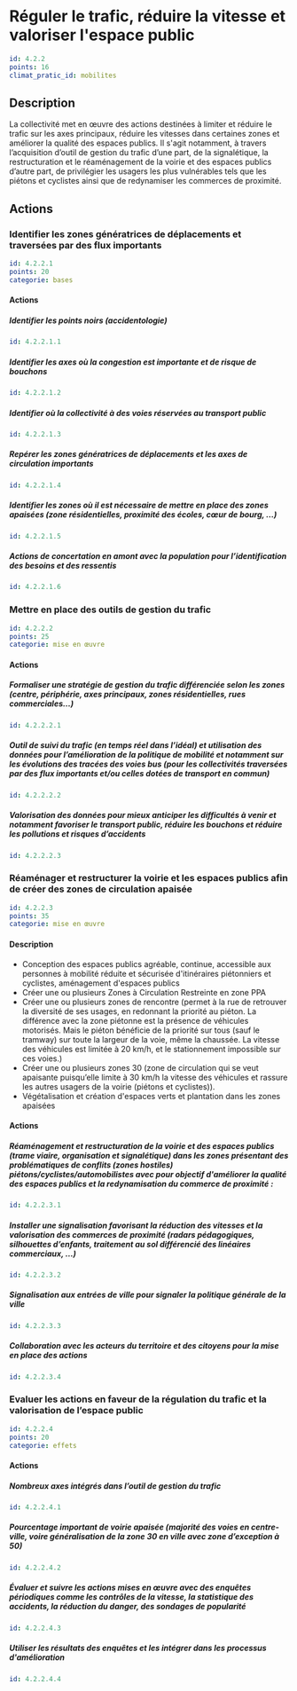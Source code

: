 # Réguler le trafic, réduire la vitesse et valoriser l'espace public
```yaml
id: 4.2.2
points: 16
climat_pratic_id: mobilites
```
## Description
La collectivité met en œuvre des actions destinées à limiter et réduire le trafic sur les axes principaux, réduire les vitesses dans certaines zones et améliorer la qualité des espaces publics. Il s'agit notamment, à travers l’acquisition d’outil de gestion du trafic d’une part, de la signalétique, la restructuration et le réaménagement de la voirie et des espaces publics d’autre part, de privilégier les usagers les plus vulnérables tels que les piétons et cyclistes ainsi que de redynamiser les commerces de proximité.


## Actions
### Identifier les zones génératrices de déplacements et traversées par des flux importants
```yaml
id: 4.2.2.1
points: 20
categorie: bases
```
#### Actions
##### Identifier les points noirs (accidentologie)
```yaml
id: 4.2.2.1.1
```

##### Identifier les axes où la congestion est importante et de risque de bouchons
```yaml
id: 4.2.2.1.2
```

##### Identifier où la collectivité à des voies réservées au transport public
```yaml
id: 4.2.2.1.3
```

##### Repérer les zones génératrices de déplacements et les axes de circulation importants
```yaml
id: 4.2.2.1.4
```

##### Identifier les zones où il est nécessaire de mettre en place des zones apaisées (zone résidentielles, proximité des écoles, cœur de bourg, …)
```yaml
id: 4.2.2.1.5
```

##### Actions de concertation en amont avec la population pour l’identification des besoins et des ressentis
```yaml
id: 4.2.2.1.6
```


### Mettre en place des outils de gestion du trafic
```yaml
id: 4.2.2.2
points: 25
categorie: mise en œuvre
```
#### Actions
##### Formaliser une stratégie de gestion du trafic différenciée selon les zones (centre, périphérie, axes principaux, zones résidentielles, rues commerciales…)
```yaml
id: 4.2.2.2.1
```

##### Outil de suivi du trafic (en temps réel dans l’idéal) et utilisation des données pour l’amélioration de la politique de mobilité et notamment sur les évolutions des tracées des voies bus (pour les collectivités traversées par des flux importants et/ou celles dotées de transport en commun)
```yaml
id: 4.2.2.2.2
```

##### Valorisation des données pour mieux anticiper les difficultés à venir et notamment favoriser le transport public, réduire les bouchons et réduire les pollutions et risques d’accidents
```yaml
id: 4.2.2.2.3
```


### Réaménager et restructurer la voirie et les espaces publics afin de créer des zones de circulation apaisée
```yaml
id: 4.2.2.3
points: 35
categorie: mise en œuvre
```
#### Description
* Conception des espaces publics agréable, continue, accessible aux personnes à mobilité réduite et sécurisée d'itinéraires piétonniers et cyclistes, aménagement d'espaces publics
* Créer une ou plusieurs Zones à Circulation Restreinte en zone PPA
* Créer une ou plusieurs zones de rencontre (permet à la rue de retrouver la diversité de ses usages, en redonnant la priorité au piéton. La différence avec la zone piétonne est la présence de véhicules motorisés. Mais le piéton bénéficie de la priorité sur tous (sauf le tramway) sur toute la largeur de la voie, même la chaussée. La vitesse des véhicules est limitée à 20 km/h, et le stationnement impossible sur ces voies.)
* Créer une ou plusieurs zones 30 (zone de circulation qui se veut apaisante puisqu’elle limite à 30 km/h la vitesse des véhicules et rassure les autres usagers de la voirie (piétons et cyclistes)).
* Végétalisation et création d'espaces verts et plantation dans les zones apaisées

#### Actions
##### Réaménagement et restructuration de la voirie et des espaces publics (trame viaire, organisation et signalétique) dans les zones présentant des problématiques de conflits (zones hostiles) piétons/cyclistes/automobilistes avec pour objectif d'améliorer la qualité des espaces publics et la redynamisation du commerce de proximité :
```yaml
id: 4.2.2.3.1
```

##### Installer une signalisation favorisant la réduction des vitesses et la valorisation des commerces de proximité (radars pédagogiques, silhouettes d’enfants, traitement au sol différencié des linéaires commerciaux, …)
```yaml
id: 4.2.2.3.2
```

##### Signalisation aux entrées de ville pour signaler la politique générale de la ville
```yaml
id: 4.2.2.3.3
```

##### Collaboration avec les acteurs du territoire et des citoyens pour la mise en place des actions
```yaml
id: 4.2.2.3.4
```


### Evaluer les actions en faveur de la régulation du trafic et la valorisation de l’espace public
```yaml
id: 4.2.2.4
points: 20
categorie: effets
```
#### Actions
##### Nombreux axes intégrés dans l’outil de gestion du trafic
```yaml
id: 4.2.2.4.1
```

##### Pourcentage important de voirie apaisée (majorité des voies en centre-ville, voire généralisation de la zone 30 en ville avec zone d’exception à 50)
```yaml
id: 4.2.2.4.2
```

##### Évaluer et suivre les actions mises en œuvre avec des enquêtes périodiques comme les contrôles de la vitesse, la statistique des accidents, la réduction du danger, des sondages de popularité
```yaml
id: 4.2.2.4.3
```

##### Utiliser les résultats des enquêtes et les intégrer dans les processus d'amélioration
```yaml
id: 4.2.2.4.4
```


